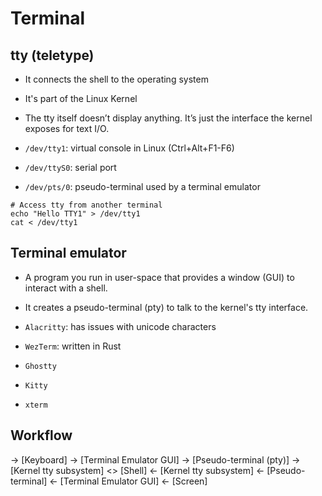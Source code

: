 # Terminal

## tty (teletype)

- It connects the shell to the operating system
- It's part of the Linux Kernel
- The tty itself doesn’t display anything. It’s just the interface the kernel exposes for text I/O.

- `/dev/tty1`: virtual console in Linux (Ctrl+Alt+F1-F6)
- `/dev/ttyS0`: serial port
- `/dev/pts/0`: pseudo-terminal used by a terminal emulator

```shell
# Access tty from another terminal
echo "Hello TTY1" > /dev/tty1
cat < /dev/tty1
```

## Terminal emulator

- A program you run in user-space that provides a window (GUI) to interact with a shell.
- It creates a pseudo-terminal (pty) to talk to the kernel's tty interface.

- `Alacritty`: has issues with unicode characters
- `WezTerm`: written in Rust
- `Ghostty`
- `Kitty`
- `xterm`

## Workflow

 -> [Keyboard]
 -> [Terminal Emulator GUI]
 -> [Pseudo-terminal (pty)]
 -> [Kernel tty subsystem]
 <> [Shell]
 <- [Kernel tty subsystem]
 <- [Pseudo-terminal]
 <- [Terminal Emulator GUI]
 <- [Screen]
